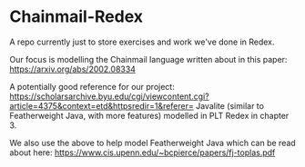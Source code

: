 # Chainmail-Redex

A repo currently just to store exercises and work we've done in Redex.

Our focus is modelling the Chainmail language written about in this paper: https://arxiv.org/abs/2002.08334


A potentially good reference for our project: https://scholarsarchive.byu.edu/cgi/viewcontent.cgi?article=4375&context=etd&httpsredir=1&referer=
Javalite (similar to Featherweight Java, with more features) modelled in PLT Redex in chapter 3.

We also use the above to help model Featherweight Java which can be read about here: https://www.cis.upenn.edu/~bcpierce/papers/fj-toplas.pdf
